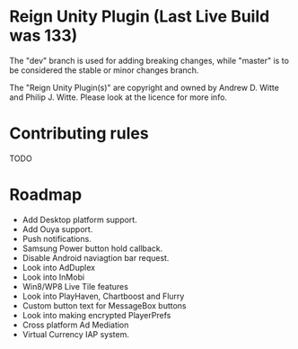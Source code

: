 Reign Unity Plugin (Last Live Build was 133)
==================
The "dev" branch is used for adding breaking changes, while "master" is to be considered the stable or minor changes branch.

The "Reign Unity Plugin(s)" are copyright and owned by Andrew D. Witte and Philip J. Witte.
Please look at the licence for more info.

Contributing rules
========================================================================
TODO

Roadmap
========================================================================
- Add Desktop platform support.
- Add Ouya support.
- Push notifications.
- Samsung Power button hold callback.
- Disable Android naviagtion bar request.
- Look into AdDuplex
- Look into InMobi
- Win8/WP8 Live Tile features
- Look into PlayHaven, Chartboost and Flurry
- Custom button text for MessageBox buttons
- Look into making encrypted PlayerPrefs
- Cross platform Ad Mediation
- Virtual Currency IAP system.
